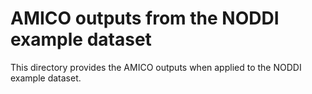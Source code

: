 # AMICO outputs from the NODDI example dataset

This directory provides the AMICO outputs when applied to the NODDI example dataset.
